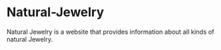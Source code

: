 # Natural-Jewelry
Natural Jewelry is a website that provides information about all kinds of natural Jewelry.

